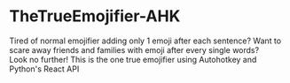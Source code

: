 # TheTrueEmojifier-AHK
Tired of normal emojifier adding only 1 emoji after each sentence?
Want to scare away friends and families with emoji after every single words? <br />
Look no further! This is the one true emojifier using Autohotkey and Python's React API
 
